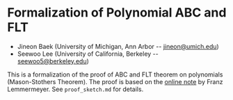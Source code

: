 # Formalization of Polynomial ABC and FLT

- Jineon Baek (University of Michigan, Ann Arbor -- jineon@umich.edu)
- Seewoo Lee (University of California, Berkeley -- seewoo5@berkeley.edu)

This is a formalization of the proof of ABC and FLT theorem on polynomials (Mason-Stothers Theorem).
The proof is based on the [online note] by Franz Lemmermeyer.
See `proof_sketch.md` for details.


[online note]: http://www.fen.bilkent.edu.tr/~franz/ag05/ag-02.pdf
